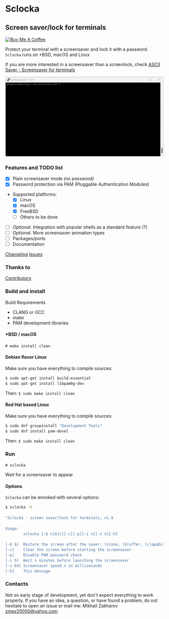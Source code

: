 # Sclocka

## Screen saver/lock for terminals

<a href="https://www.buymeacoffee.com/mezantrop" target="_blank"><img src="https://cdn.buymeacoffee.com/buttons/default-orange.png" alt="Buy Me A Coffee" height="41" width="174"></a>

Protect your terminal with a screensaver and lock it with a password. `Sclocka` runs on *BSD, macOS and Linux

If you are more interested in a screensaver than a screenlock, check [ASCII Saver - Screensaver for terminals](https://gitlab.com/mezantrop/ascsaver)

![Sclocka](sclocka.gif)

### Features and TODO list

- [x] Plain screensaver mode *(no password)*
- [x] Password protection via PAM (Pluggable Authentication Modules)
- Supported platforms:
  - [x] Linux
  - [x] macOS
  - [x] FreeBSD
  - [ ] Others to be done
- [ ] *Optional*. Integration with popular shells as a standard feature (?)
- [ ] *Optional*. More screensaver animation types
- [ ] Packages/ports
- [ ] Documentation

[Changelog](CHANGELOG.md)
[Issues](https://github.com/mezantrop/sclocka/issues)

### Thanks to

[Contributors](CONTRIBUTORS.md)

### Build and install

Build Requirements

- CLANG or GCC
- make
- PAM development libraries

#### *BSD / macOS

`# make install clean`

#### Debian flavor Linux

Make sure you have everything to compile sources:

```sh
$ sudo apt-get install build-essential
$ sudo apt-get install libpam0g-dev
```

Then:
`$ sudo make install clean`

#### Red Hat based Linux

Make sure you have everything to compile sources:

```sh
$ sudo dnf groupinstall "Development Tools"
$ sudo dnf install pam-devel
```

Then:
`$ sudo make install clean`

### Run

`# sclocka`

Wait for a screensaver to appear

#### Options

`Sclocka` can be envoked with several options:

```sh
$ sclocka -h

"Sclocka - screen saver/lock for terminals, v1.0

Usage:
        sclocka [-b n|b|c][-c][-p][-i n][-s n][-h]

[-b b]  Restore the screen after the saver: (n)one, (b)uffer, (c)apabilities
[-c]    Clear the screen before starting the screensaver
[-p]    Disable PAM password check
[-i 5]  Wait n minutes before launching the screensaver
[-s 64] Screensaver speed n in milliseconds
[-h]    This message
```

### Contacts

Not so early stage of development, yet don't expect everything to work properly. If you have an idea, a question,
or have found a problem, do not hesitate to open an issue or mail me: Mikhail Zakharov <zmey20000@yahoo.com>
